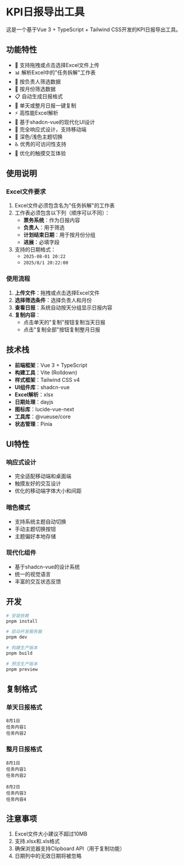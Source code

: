 # KPI日报导出工具

这是一个基于Vue 3 + TypeScript + Tailwind CSS开发的KPI日报导出工具。

## 功能特性

- 🚀 支持拖拽或点击选择Excel文件上传
- 📊 解析Excel中的"任务拆解"工作表
- 👥 按负责人筛选数据
- 📅 按月份筛选数据
- 📋 自动生成日报格式
- 📝 单天或整月日报一键复制
- ⚡ 高性能Excel解析
- 🎨 基于shadcn-vue的现代化UI设计
- 📱 完全响应式设计，支持移动端
- 🌙 深色/浅色主题切换
- ♿ 优秀的可访问性支持
- 🎯 优化的触摸交互体验

## 使用说明

### Excel文件要求

1. Excel文件必须包含名为"任务拆解"的工作表
2. 工作表必须包含以下列（顺序可以不同）：
   - **票务系统**：作为日报内容
   - **负责人**：用于筛选
   - **计划结束日期**：用于按月份分组
   - **进展**：必填字段
3. 支持的日期格式：
   - `2025-08-01 20:22`
   - `2025/8/1 20:22:00`

### 使用流程

1. **上传文件**：拖拽或点击选择Excel文件
2. **选择筛选条件**：选择负责人和月份
3. **查看日报**：系统自动按天分组显示日报内容
4. **复制内容**：
   - 点击单天的"复制"按钮复制当天日报
   - 点击"复制全部"按钮复制整月日报

## 技术栈

- **前端框架**：Vue 3 + TypeScript
- **构建工具**：Vite (Rolldown)
- **样式框架**：Tailwind CSS v4
- **UI组件库**：shadcn-vue
- **Excel解析**：xlsx
- **日期处理**：dayjs
- **图标库**：lucide-vue-next
- **工具库**：@vueuse/core
- **状态管理**：Pinia

## UI特性

### 响应式设计
- 完全适配移动端和桌面端
- 触摸友好的交互设计
- 优化的移动端字体大小和间距

### 暗色模式
- 支持系统主题自动切换
- 手动主题切换按钮
- 主题偏好本地存储

### 现代化组件
- 基于shadcn-vue的设计系统
- 统一的视觉语言
- 丰富的交互状态反馈

## 开发

```bash
# 安装依赖
pnpm install

# 启动开发服务器
pnpm dev

# 构建生产版本
pnpm build

# 预览生产版本
pnpm preview
```

## 复制格式

### 单天日报格式
```
8月1日
任务内容1
任务内容2
```

### 整月日报格式
```
8月1日
任务内容1
任务内容2

8月2日
任务内容3
任务内容4
```

## 注意事项

1. Excel文件大小建议不超过10MB
2. 支持.xlsx和.xls格式
3. 确保浏览器支持Clipboard API（用于复制功能）
4. 日期列中的无效日期将被忽略
